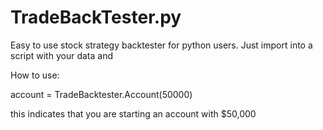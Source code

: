 # TradeBackTester.py
Easy to use stock strategy backtester for python users. Just import into a script with your data and 


How to use:

account = TradeBacktester.Account(50000)

this indicates that you are starting an account with $50,000

